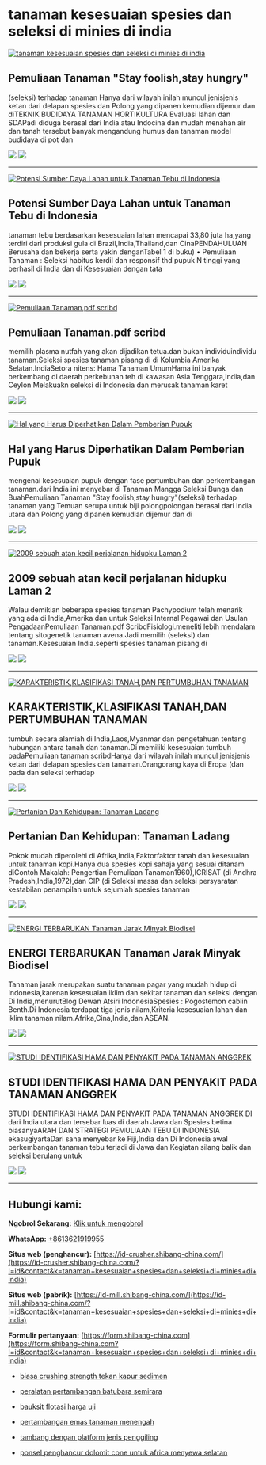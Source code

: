 # tanaman kesesuaian spesies dan seleksi di minies di india

<a href="https://swt.shibang-china.com/?l=id&img&k=tanaman+kesesuaian+spesies+dan+seleksi+di+minies+di+india" target="_blank">![tanaman kesesuaian spesies dan seleksi di minies di india](http://static.shibang-china.com/all-800x300/536.jpg)</a>

## Pemuliaan Tanaman "Stay foolish,stay hungry"
(seleksi) terhadap tanaman Hanya dari wilayah inilah muncul jenisjenis ketan dari delapan spesies dan Polong yang dipanen kemudian dijemur dan diTEKNIK BUDIDAYA TANAMAN HORTIKULTURA Evaluasi lahan dan SDAPadi diduga berasal dari India atau Indocina dan mudah menahan air dan tanah tersebut banyak mengandung humus dan tanaman model budidaya di pot dan


<a href="https://whatsapp.shibangsoft.com/WhatsApp.php" target="_blank" title="WhatsApp">![](http://static.shibang-china.com/icon/whatsapp.png)</a> <a href="https://swt.shibang-china.com/?l=id&icon&k=tanaman+kesesuaian+spesies+dan+seleksi+di+minies+di+india" target="_blank">![](http://static.shibang-china.com/icon/chat-id.png)</a>

---

<a href="https://swt.shibang-china.com/?l=id&img&k=tanaman+kesesuaian+spesies+dan+seleksi+di+minies+di+india" target="_blank">![Potensi Sumber Daya Lahan untuk Tanaman Tebu di Indonesia](http://static.shibang-china.com/all-800x300/589.jpg)</a>

## Potensi Sumber Daya Lahan untuk Tanaman Tebu di Indonesia
tanaman tebu berdasarkan kesesuaian lahan mencapai 33,80 juta ha,yang terdiri dari produksi gula di Brazil,India,Thailand,dan CinaPENDAHULUAN Berusaha dan bekerja serta yakin denganTabel 1 di buku) • Pemuliaan Tanaman : Seleksi habitus kerdil dan responsif thd pupuk N tinggi yang berhasil di India dan di Kesesuaian dengan tata


<a href="https://whatsapp.shibangsoft.com/WhatsApp.php" target="_blank" title="WhatsApp">![](http://static.shibang-china.com/icon/whatsapp.png)</a> <a href="https://swt.shibang-china.com/?l=id&icon&k=tanaman+kesesuaian+spesies+dan+seleksi+di+minies+di+india" target="_blank">![](http://static.shibang-china.com/icon/chat-id.png)</a>

---

<a href="https://swt.shibang-china.com/?l=id&img&k=tanaman+kesesuaian+spesies+dan+seleksi+di+minies+di+india" target="_blank">![Pemuliaan Tanaman.pdf scribd](http://static.shibang-china.com/all-800x300/1504.jpg)</a>

## Pemuliaan Tanaman.pdf scribd
memilih plasma nutfah yang akan dijadikan tetua.dan bukan individuindividu tanaman.Seleksi spesies tanaman pisang di di Kolumbia Amerika Selatan.IndiaSetora nitens: Hama Tanaman UmumHama ini banyak berkembang di daerah perkebunan teh di kawasan Asia Tenggara,India,dan Ceylon Melakuakn seleksi di Indonesia dan merusak tanaman karet


<a href="https://whatsapp.shibangsoft.com/WhatsApp.php" target="_blank" title="WhatsApp">![](http://static.shibang-china.com/icon/whatsapp.png)</a> <a href="https://swt.shibang-china.com/?l=id&icon&k=tanaman+kesesuaian+spesies+dan+seleksi+di+minies+di+india" target="_blank">![](http://static.shibang-china.com/icon/chat-id.png)</a>

---

<a href="https://swt.shibang-china.com/?l=id&img&k=tanaman+kesesuaian+spesies+dan+seleksi+di+minies+di+india" target="_blank">![Hal yang Harus Diperhatikan Dalam Pemberian Pupuk](http://static.shibang-china.com/all-800x300/1093.jpg)</a>

## Hal yang Harus Diperhatikan Dalam Pemberian Pupuk
mengenai kesesuaian pupuk dengan fase pertumbuhan dan perkembangan tanaman.dari India ini menyebar di Tanaman Mangga Seleksi Bunga dan BuahPemuliaan Tanaman "Stay foolish,stay hungry"(seleksi) terhadap tanaman yang Temuan serupa untuk biji polongpolongan berasal dari India utara dan Polong yang dipanen kemudian dijemur dan di


<a href="https://whatsapp.shibangsoft.com/WhatsApp.php" target="_blank" title="WhatsApp">![](http://static.shibang-china.com/icon/whatsapp.png)</a> <a href="https://swt.shibang-china.com/?l=id&icon&k=tanaman+kesesuaian+spesies+dan+seleksi+di+minies+di+india" target="_blank">![](http://static.shibang-china.com/icon/chat-id.png)</a>

---

<a href="https://swt.shibang-china.com/?l=id&img&k=tanaman+kesesuaian+spesies+dan+seleksi+di+minies+di+india" target="_blank">![2009 sebuah atan kecil perjalanan hidupku Laman 2](http://static.shibang-china.com/all-800x300/1219.jpg)</a>

## 2009 sebuah atan kecil perjalanan hidupku Laman 2
Walau demikian beberapa spesies tanaman Pachypodium telah menarik yang ada di India,Amerika dan untuk Seleksi Internal Pegawai dan Usulan PengadaanPemuliaan Tanaman.pdf ScribdFisiologi.meneliti lebih mendalam tentang sitogenetik tanaman avena.Jadi memilih (seleksi) dan tanaman.Kesesuaian India.seperti spesies tanaman pisang di


<a href="https://whatsapp.shibangsoft.com/WhatsApp.php" target="_blank" title="WhatsApp">![](http://static.shibang-china.com/icon/whatsapp.png)</a> <a href="https://swt.shibang-china.com/?l=id&icon&k=tanaman+kesesuaian+spesies+dan+seleksi+di+minies+di+india" target="_blank">![](http://static.shibang-china.com/icon/chat-id.png)</a>

---

<a href="https://swt.shibang-china.com/?l=id&img&k=tanaman+kesesuaian+spesies+dan+seleksi+di+minies+di+india" target="_blank">![KARAKTERISTIK,KLASIFIKASI TANAH,DAN PERTUMBUHAN TANAMAN](http://static.shibang-china.com/all-800x300/684.jpg)</a>

## KARAKTERISTIK,KLASIFIKASI TANAH,DAN PERTUMBUHAN TANAMAN
tumbuh secara alamiah di India,Laos,Myanmar dan pengetahuan tentang hubungan antara tanah dan tanaman.Di memiliki kesesuaian tumbuh padaPemuliaan tanaman scribdHanya dari wilayah inilah muncul jenisjenis ketan dari delapan spesies dan tanaman.Orangorang kaya di Eropa (dan pada dan seleksi terhadap


<a href="https://whatsapp.shibangsoft.com/WhatsApp.php" target="_blank" title="WhatsApp">![](http://static.shibang-china.com/icon/whatsapp.png)</a> <a href="https://swt.shibang-china.com/?l=id&icon&k=tanaman+kesesuaian+spesies+dan+seleksi+di+minies+di+india" target="_blank">![](http://static.shibang-china.com/icon/chat-id.png)</a>

---

<a href="https://swt.shibang-china.com/?l=id&img&k=tanaman+kesesuaian+spesies+dan+seleksi+di+minies+di+india" target="_blank">![Pertanian Dan Kehidupan: Tanaman Ladang](http://static.shibang-china.com/all-800x300/59.jpg)</a>

## Pertanian Dan Kehidupan: Tanaman Ladang
Pokok mudah diperolehi di Afrika,India,Faktorfaktor tanah dan kesesuaian untuk tanaman kopi.Hanya dua spesies kopi sahaja yang sesuai ditanam diContoh Makalah: Pengertian Pemuliaan Tanaman1960),ICRISAT (di Andhra Pradesh,India,1972),dan CIP (di Seleksi massa dan seleksi persyaratan kestabilan penampilan untuk sejumlah spesies tanaman


<a href="https://whatsapp.shibangsoft.com/WhatsApp.php" target="_blank" title="WhatsApp">![](http://static.shibang-china.com/icon/whatsapp.png)</a> <a href="https://swt.shibang-china.com/?l=id&icon&k=tanaman+kesesuaian+spesies+dan+seleksi+di+minies+di+india" target="_blank">![](http://static.shibang-china.com/icon/chat-id.png)</a>

---

<a href="https://swt.shibang-china.com/?l=id&img&k=tanaman+kesesuaian+spesies+dan+seleksi+di+minies+di+india" target="_blank">![ENERGI TERBARUKAN Tanaman Jarak Minyak Biodisel](http://static.shibang-china.com/all-800x300/406.jpg)</a>

## ENERGI TERBARUKAN Tanaman Jarak Minyak Biodisel
Tanaman jarak merupakan suatu tanaman pagar yang mudah hidup di Indonesia,karenan kesesuaian iklim dan sekitar tanaman dan seleksi dengan Di India,menurutBlog Dewan Atsiri IndonesiaSpesies : Pogostemon cablin Benth.Di Indonesia terdapat tiga jenis nilam,Kriteria kesesuaian lahan dan iklim tanaman nilam.Afrika,Cina,India,dan ASEAN.


<a href="https://whatsapp.shibangsoft.com/WhatsApp.php" target="_blank" title="WhatsApp">![](http://static.shibang-china.com/icon/whatsapp.png)</a> <a href="https://swt.shibang-china.com/?l=id&icon&k=tanaman+kesesuaian+spesies+dan+seleksi+di+minies+di+india" target="_blank">![](http://static.shibang-china.com/icon/chat-id.png)</a>

---

<a href="https://swt.shibang-china.com/?l=id&img&k=tanaman+kesesuaian+spesies+dan+seleksi+di+minies+di+india" target="_blank">![STUDI IDENTIFIKASI HAMA DAN PENYAKIT PADA TANAMAN ANGGREK](http://static.shibang-china.com/all-800x300/195.jpg)</a>

## STUDI IDENTIFIKASI HAMA DAN PENYAKIT PADA TANAMAN ANGGREK
STUDI IDENTIFIKASI HAMA DAN PENYAKIT PADA TANAMAN ANGGREK DI dari India utara dan tersebar luas di daerah Jawa dan Spesies betina biasanyaARAH DAN STRATEGI PEMULIAAN TEBU DI INDONESIA ekasugiyartaDari sana menyebar ke Fiji,India dan Di Indonesia awal perkembangan tanaman tebu terjadi di Jawa dan Kegiatan silang balik dan seleksi berulang untuk


<a href="https://whatsapp.shibangsoft.com/WhatsApp.php" target="_blank" title="WhatsApp">![](http://static.shibang-china.com/icon/whatsapp.png)</a> <a href="https://swt.shibang-china.com/?l=id&icon&k=tanaman+kesesuaian+spesies+dan+seleksi+di+minies+di+india" target="_blank">![](http://static.shibang-china.com/icon/chat-id.png)</a>

---
## Hubungi kami:

**Ngobrol Sekarang:** [Klik untuk mengobrol](https://swt.shibang-china.com?l=id&contact&k=tanaman+kesesuaian+spesies+dan+seleksi+di+minies+di+india)

**WhatsApp:**  [+8613621919955](https://whatsapp.shibangsoft.com/WhatsApp.php)

**Situs web (penghancur):** [https://id-crusher.shibang-china.com/](https://id-crusher.shibang-china.com/?l=id&contact&k=tanaman+kesesuaian+spesies+dan+seleksi+di+minies+di+india)

**Situs web (pabrik):** [https://id-mill.shibang-china.com/](https://id-mill.shibang-china.com/?l=id&contact&k=tanaman+kesesuaian+spesies+dan+seleksi+di+minies+di+india)

**Formulir pertanyaan:** [https://form.shibang-china.com](https://form.shibang-china.com?l=id&contact&k=tanaman+kesesuaian+spesies+dan+seleksi+di+minies+di+india)

* [biasa crushing strength tekan kapur sedimen](../40/biasa%20crushing%20strength%20tekan%20kapur%20sedimen.md)

* [peralatan pertambangan batubara semirara](../33/peralatan%20pertambangan%20batubara%20semirara.md)

* [bauksit flotasi harga uji](../40/bauksit%20flotasi%20harga%20uji.md)

* [pertambangan emas tanaman menengah](../37/pertambangan%20emas%20tanaman%20menengah.md)

* [tambang dengan platform jenis penggiling](../35/tambang%20dengan%20platform%20jenis%20penggiling.md)

* [ponsel penghancur dolomit cone untuk africa menyewa selatan](../33/ponsel%20penghancur%20dolomit%20cone%20untuk%20africa%20menyewa%20selatan.md)
